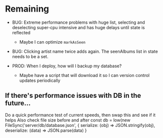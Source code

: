 # Remaining

* BUG: Extreme performance problems with huge list, selecting and deselecting  super-cpu intensive and has huge delays until state is reflected
    * Maybe I can optimize `markAsSeen`

* BUG: Clicking artist name twice adds again. The seenAlbums list in state needs to be a set.

* PROD: When I deploy, how will I backup my database?
    * Maybe have a script that will download it so I can version control updates periodically


## If there's performance issues with DB in the future...

Do a quick performance test of current speeds, then swap this and see if it helps
Also check file size before and after
const db = low(new FileSync('server/db/database.json', {
    serialize: (obj) => JSON.stringify(obj),
    deserialize: (data) => JSON.parse(data)
}
